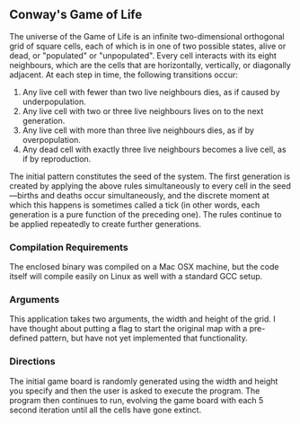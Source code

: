 ## Conway's Game of Life

The universe of the Game of Life is an infinite two-dimensional orthogonal grid of square cells, each of which is in one of two possible states, alive or dead, or "populated" or "unpopulated". Every cell interacts with its eight neighbours, which are the cells that are horizontally, vertically, or diagonally adjacent. At each step in time, the following transitions occur:

1. Any live cell with fewer than two live neighbours dies, as if caused by underpopulation.
2. Any live cell with two or three live neighbours lives on to the next generation.
3. Any live cell with more than three live neighbours dies, as if by overpopulation.
4. Any dead cell with exactly three live neighbours becomes a live cell, as if by reproduction.

The initial pattern constitutes the seed of the system. The first generation is created by applying the above rules simultaneously to every cell in the seed—births and deaths occur simultaneously, and the discrete moment at which this happens is sometimes called a tick (in other words, each generation is a pure function of the preceding one). The rules continue to be applied repeatedly to create further generations.

### Compilation Requirements

The enclosed binary was compiled on a Mac OSX machine, but the code itself will compile easily on Linux as well with a standard GCC setup.

### Arguments

This application takes two arguments, the width and height of the grid. I have thought about putting a flag to start the original map with a pre-defined pattern, but have not yet implemented that functionality.

### Directions

The initial game board is randomly generated using the width and height you specify and then the user is asked to execute the program. The program then continues to run, evolving the game board with each 5 second iteration until all the cells have gone extinct.